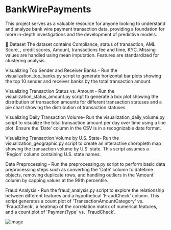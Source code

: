 # BankWirePayments
This project serves as a valuable resource for anyone looking to understand and analyze bank wire payment transaction data, providing a foundation for more in-depth investigations and the development of predictive models.

📂 Dataset The dataset contains Compliance, status of transaction, AML Score, , credit scores, Amount, transactions fee and time, KYC. Missing values are handled using mean imputation. Features are standardized for clustering analysis.

Visualizing Top Sender and Receiver Banks - Run the visualization_top_banks.py script to generate horizontal bar plots showing the top 10 sender and receiver banks by the total transaction amount.

Visualizing Transaction Status vs. Amount - Run the visualization_status_amount.py script to generate a box plot showing the distribution of transaction amounts for different transaction statuses and a pie chart showing the distribution of transaction statuses.

Visualizing Daily Transaction Volume- Run the visualization_daily_volume.py script to visualize the total transaction amount per day over time using a line plot. Ensure the 'Date' column in the CSV is in a recognizable date format.

Visualizing Transaction Volume by U.S. State- Run the visualization_geographic.py script to create an interactive choropleth map showing the transaction volume by U.S. state. This script assumes a 'Region' column containing U.S. state names.

Data Preprocessing - Run the preprocessing.py script to perform basic data preprocessing steps such as converting the 'Date' column to datetime objects, removing duplicate rows, and handling outliers in the 'Amount' column by capping values at the 99th percentile.

Fraud Analysis - Run the fraud_analysis.py script to explore the relationship between different features and a hypothetical 'FraudCheck' column. This script generates a count plot of 'TransactionAmountCategory' vs. 'FraudCheck', a heatmap of the correlation matrix of numerical features, and a count plot of 'PaymentType' vs. 'FraudCheck'. 

![image](https://github.com/user-attachments/assets/e0c4563b-e260-427f-acef-e664afa778f5)


